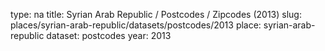 type: na
title: Syrian Arab Republic / Postcodes / Zipcodes (2013)
slug: places/syrian-arab-republic/datasets/postcodes/2013
place: syrian-arab-republic
dataset: postcodes
year: 2013
